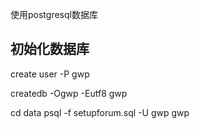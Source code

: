使用postgresql数据库

## 初始化数据库
create user -P gwp

createdb -Ogwp -Eutf8 gwp

cd data
psql -f setupforum.sql -U gwp gwp
